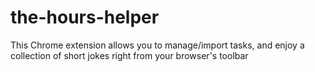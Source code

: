 # the-hours-helper
This Chrome extension allows you to manage/import tasks, and enjoy a collection of short jokes right from your browser's toolbar
